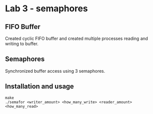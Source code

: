 # Lab 3 - semaphores
## FIFO Buffer
Created cyclic FIFO buffer and created multiple processes
reading and writing to buffer.
## Semaphores
Synchronized buffer access using 3 semaphores.
## Installation and usage
```
make
./semafor <writer_amount> <how_many_write> <reader_amount> <how_many_read>
```
